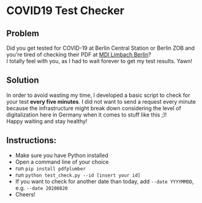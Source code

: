 # COVID19 Test Checker
## Problem
Did you get tested for COVID-19 at Berlin Central Station or Berlin ZOB and you're tired of checking their PDF at [MDI Limbach Berlin](https://mdi-limbach-berlin.de)?<br>
I totally feel with you, as I had to wait forever to get my test results. Yawn!<br>

## Solution
In order to avoid wasting my time, I developed a basic script to check for your test __every five minutes__. I did not want to send a request every minute because the infrastructure might break down considering the level of digitalization here in Germany when it comes to stuff like this ;)!<br>
Happy waiting and stay healthy!

## Instructions:
- Make sure you have Python installed 
- Open a command line of your choice
- run `pip install pdfplumber`
- run `python test_check.py --id [insert your id]`
- If you want to check for another date than today, add `--date YYYYMMDD`, e.g. `--date 20200820`
- Cheers!
